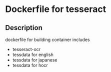 # Dockerfile for tesseract
## Description

dockerfile for building container includes

- tesseract-ocr
- tessdata for english
- tessdata for japanese
- tessdata for hocr
